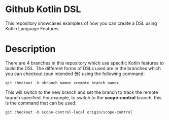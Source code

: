 # Github Kotlin DSL
This repository showcases examples of how you can create a DSL using Kotlin Language Features.

# Description
There are 4 branches in this repository which use specific Kotlin features to build the DSL.
The different forms of DSLs used are in the branches which you can checkout (pun intended 😎) using the following command:
```
git checkout -b <branch_name> <remote_branch_name>
```

This will switch to the new branch and set the branch to track the remote branch specified.
For example, to switch to the **scope-control** branch, this is the command that can be used:
```
git checkout -b scope-control-local origin/scope-control
```